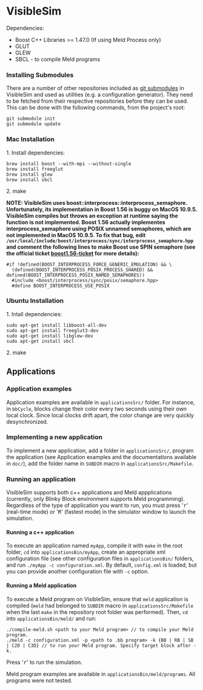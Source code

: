 VisibleSim
==================

Dependencies:
 - Boost C++ Libraries >= 1.47.0 (If using Meld Process only)
 - GLUT
 - GLEW
 - SBCL - to compile Meld programs

### Installing Submodules
There are a number of other repositories included as [git submodules] in VisibleSim and used as utilities (e.g. a configuration generator). They need to be fetched from their respective repositories before they can be used. This can be done with the following commands, from the project's root:
```
git submodule init
git submodule update
```

### Mac Installation

1\. Install dependencies:
```
brew install boost --with-mpi --without-single
brew install freeglut
brew install glew
brew install sbcl
```
2\. make

**NOTE: VisibleSim uses boost::interprocess::interprocess_semaphore. Unfortunately, its implementation in Boost 1.56 is buggy on MacOS 10.9.5. VisibleSim compiles but throws an exception at runtime saying the function is not implemented. Boost 1.56 actually implementes interprocess_semaphore using POSIX unnamed semaphores, which are not implemented in MacOS 10.9.5. To fix that bug, edit `/usr/local/include/boost/interprocess/sync/interprocess_semaphore.hpp` and comment the following lines to make Boost use SPIN semaphore (see the official ticket [boost1.56-ticket] for more details):**
 ```
#if !defined(BOOST_INTERPROCESS_FORCE_GENERIC_EMULATION) && \
   (defined(BOOST_INTERPROCESS_POSIX_PROCESS_SHARED) && defined(BOOST_INTERPROCESS_POSIX_NAMED_SEMAPHORES))
   #include <boost/interprocess/sync/posix/semaphore.hpp>
   #define BOOST_INTERPROCESS_USE_POSIX
```

### Ubuntu Installation

1\. Intall dependencies:
```
sudo apt-get install libboost-all-dev
sudo apt-get install freeglut3-dev
sudo apt-get install libglew-dev
sudo apt-get install sbcl
```
2\. make

## Applications

### Application examples

Application examples are available in `applicationsSrc/` folder. For instance, in `bbCycle`, blocks
change their color every two seconds using their own local clock. Since local clocks drift apart,
the color change are very quickly desynchronized.

### Implementing a new application

To implement a new application, add a folder in `applicationsSrc/`, program the application (see
Application examples and the documentations available in `doc/`), add the folder name in `SUBDIR` 
macro in `applicationsSrc/Makefile`.

### Running an application

VisibleSim supports both c++ applications and Meld appplications (currently, only Blinky Block
environment supports Meld programming). Regardless of the type of application you want to run, you 
must press '<kbd>r</kbd>' (real-time mode) or '<kbd>R</kbd>' (fastest mode) in the simulator window to launch the 
simulation.

#### Running a c++ application

To execute an application named `myApp`, compile it with `make` in the root folder, `cd` into
`applicationsBin/myApp`, create an appropriate xml configuration file (see other configuration
files in `applicationsBin/` folders, and run `./myApp -c configuration.xml`. By default, `config.xml`
is loaded, but you can provide another configuration file with `-c` option.

#### Running a Meld application

To execute a Meld program on VisibleSim, ensure that `meld` application is compiled (`meld` 
had belonged to `SUBDIR` macro in `applicationsSrc/Makefile` when the last `make` in the repository 
root folder was performed). Then, `cd` into
`applicationsBin/meld/` and run:

```
./compile-meld.sh <path to your Meld program> // to compile your Meld program.
./meld -c configuration.xml -p <path to .bb program> -k {BB | RB | SB | C2D | C3D} // to run your Meld program. Specify target block after -k.
```

Press '<kbd>r</kbd>' to run the simulation.

Meld program examples are available in `applicationsBin/meld/programs`. All programs were not tested.

[boost1.56-ticket]:https://svn.boost.org/trac/boost/ticket/11154
[git submodules]:https://git-scm.com/book/en/v2/Git-Tools-Submodules
